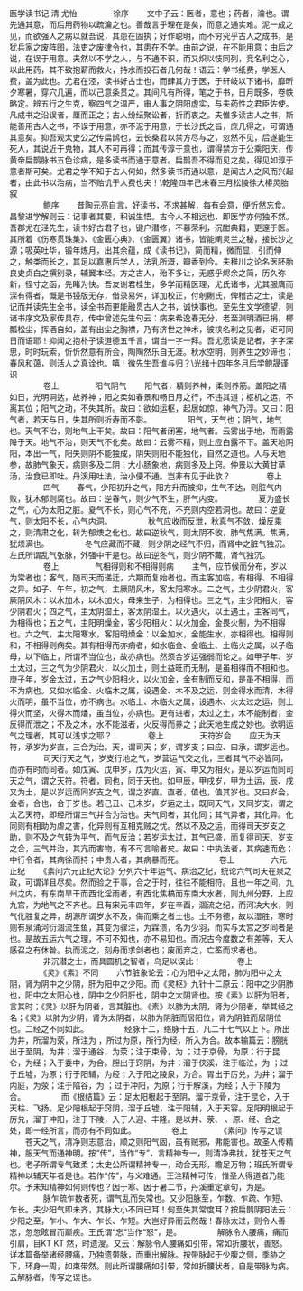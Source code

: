 <!-- { "loadSidebar": true } -->

医学读书记 清 尤怡
　　
　　徐序
　　文中子云：医者，意也；药者，瀹也。谓先通其意，而后用药物以疏瀹之也。善哉言乎理在是矣，而意之通实难。泥一成之见，而欲强人之病以就吾说，其患在固执；好作聪明，而不穷究乎古人之成书，是犹兵家之废阵图，法吏之废律令也，其患在不学。由前之说，在不能用意；由后之说，在误于用意。夫然以不学之人，与不通不识，而又炽以忮同列，竞名利之心，以此用药，其不致抱薪而救火，持水而投石者几何哉！语云：学书纸费，学医人费，盖为此也。尤君在泾，读书好古士也，而肆其力于医，于轩岐以下诸书，靡昕夕寒暑，穿穴几遍，而以己意条贯之。其间凡有所得，笔之于书，日月既多，卷帙略定。辨五行之生克，察四气之温严，审人事之阴阳虚实，与夫药性之君臣佐使。凡成书之沿误者，厘而正之；古人纷纭聚讼者，折而衷之。夫惟多读古人之书，斯能善用古人之书，不误于用意，亦不泥于用意，于长沙氏之旨，庶几得之，可谓通其意矣。抑吾观太史公之传扁鹊也，云长桑君以禁方尽与之，忽然不见，后遂能生死人，其说近于鬼物，其人不可再得；而其传淳于意也，谓得禁方于公乘阳庆，传黄帝扁鹊脉书五色诊病，是多读书而通于意者。扁鹊吾不得而见之矣，得见如淳于意者斯可矣。尤君之学不知于古人何如，然多读书而通以意，是闻古人之风而兴起者，由此书以治病，当不贻讥于人费也夫！\乾隆四年己未春三月松陵徐大椿灵胎叙\
　　
　　鲍序
　　昔陶元亮自言，好读书，不求甚解，每有会意，便忻然忘食。昌黎进学解则云：记事者其要，积诚生悟。古今人不相远也，即医学亦何独不然。吾郡尤在泾先生，读书好古君子也，键户潜修，不慕荣利，沉酣典籍，更邃于医。其所着《伤寒贯珠集》、《金匮心典》、《金匮翼》诸书，皆能阐灵兰之秘，接长沙之源；吸英吐华，锻年炼月，出其余蕴，成《读书记》，简而精，微而显，引而伸之，触类而长之，其足以嘉惠后学人，法乳所溉，瓣香到今。夫稚川之论名医胚胎良史贞白之撰别录，辅翼本经。方之古人，殆不多让，无惑乎烬余之简，历久弥新，径寸之函，先睹为快。吾友谢君桂生，多学而精医理，尤氏诸书，尤其服膺而深有得者，慨是书锓版无存，借录易舛，详加校正，付剞劂氏，俾稽古之士，读是记而并读先生全书，读全书而更能融贯古人之书，诚快事也。至先生文学德望，则诸书序文及家传具存，传中曾述先生句云：病来希逸春无分，老至渊明酒已捐，椰瓢松尘，挥酒自如，盖有出尘之胸襟，乃有济世之神术，彼挟名利之见者，讵可同日而语耶！抑闻之抱朴子读道德五千言，谓当一字一拜。吾尤愿读是记者，字字深思，时时玩索，忻忻然意有所会，陶陶然乐自无涯。秋水空明，则养生之妙谛也；春风和蔼，则活人之真诠也。嘻！微先生吾谁与归？\光绪十四年冬月后学鲍晟谨识\
　　
　　卷上
　　
　　阳气阴气
　　阳气者，精则养神，柔则养筋。盖阳之精如日，光明洞达，故养神；阳之柔如春景和畅日月之行，不违其道；枢机之运，不离其位；阳气之动，不失其所。故曰：欲如运枢，起居如惊，神气乃浮。又曰：阳气者，若天与日，失其所则折寿而不彰。
　　
　　阳气，天气也；阴气，地气也。天气不治，则地气上干矣。故曰：阳气者闭塞，地气者。云雾出于地，而雨露降于天。地气不治，则天气不化矣。故曰：云雾不精，则上应白露不下。盖天地阴阳，本出一气，阳失则阴不能独成，阴失则阳不能独化，自然之道也。人与天地参，故肺气象天，病则多及二阴；大小肠象地，病则多及上窍。仲景以大黄甘草汤，治食已即吐。丹溪用吐法，治小便不通。岂非有见于此欤？
　　
　　卷上
　　
　　四气
　　春气，少阳初升之气，阳方升而被抑，生气不达，则脏气内败，犹木郁则腐也。故曰：逆春气，则少气不生，肝气内变。
　　
　　夏为盛长之气，心为太阳之脏。夏气不长，则心气不充，不充则内空若洞也。故曰：逆夏气，则太阳不长，心气内洞。
　　
　　秋气应收而反泄，秋真气不敛，燥反乘之，则清肃之化，转为郁燠之化也。故曰逆秋气，则太阴不收，肺气焦满。焦满，犹烦满也。
　　
　　冬气应藏而不藏，则少阴之经气不归，而肾中之脏气独沉。左氏所谓乱气张脉，外强中干是也。故曰逆冬气，则少阴不藏，肾气独沉。
　　
　　卷上
　　
　　气相得则和不相得则病
　　主气，应节候而分布，岁以为常者也；客气，随司天而递迁，六期而复始者也。而主客加临，有相得、不相得之异。如子、午年，初之气，主厥阴风木，客太阳寒水。二之气，主少阴君火，客厥阴风木：以水加木，以木加火，母来生子，为相得也。三之气，主少阳相火，客少阴君火；四之气，主太阴湿土，客太阴湿土。以火遇火，以土遇土，主客同气，为相得也；五之气，主阳明燥金，客少阳相火：以火加金，金畏火制，为不相得也。六之气，主太阳寒水，客阳明燥金：以金加水，金能生水，亦相得也。相得则和，不相得则病矣。其有相得而亦病者，如水临金、金临土、土临火之属，以子临母，以下临上，所谓不当位也，故亦病也。然须合岁运强弱而论之。如甲子年、岁土太过，三之气为少阴君火，以火加土，则土益旺而无制，是虽相得而不相和也。庚子年，岁金太过，五之气少阳相火，以火加金，金有制而反和，是虽不相得，而不为病也。又如水临金、火临木之属，设遇金、木不及之运，则金得水而清，木得火而明，虽不当位，亦不病也。水临土、木临火之属，设遇木、火太过之运，则土得火而坚，火得木而燔，虽当位，亦病也。更有进者，太过之土，木不能制者，金反得而泄之；不及之木，水不能滋者，火反得而养之；此天地生成之妙也。欲明运气之理者，其可以浅求之耶？
　　
　　卷上
　　
　　天符岁会
　　应天为天符，承岁为岁直，三合为治。天，谓司天；岁，谓岁支；曰应、曰承，谓岁运也。
　　
　　司天行天之气，岁支行地之气，岁营运气交之化，三者其气不必皆同，而亦有时而同者。如戊寅、戊申岁，戊为火运，寅、申又为相火，是以岁运而同司天之气，谓之天符。符者，同也，同于天也。如甲辰，甲戌岁，甲为土运，辰、戌又为土，是以岁运而同岁支之气，谓之岁直。直者，值也，值其岁也。又曰岁会，会者，合也，合于岁也。若己丑、己未岁，岁运之土，既同天气，又同岁支，谓之太乙天符，即经所谓三气并合为治也。夫气同者，其化同；其气异者，其化异。化同则有相助为虐之害，化异则有互相克贼之忧。然以不及之运，而得司天岁支之助，则不及之气转为平气，而气反治；若岁运太过，其气已盛，而复得司天、岁支之合，三气并治，其亢而害物，有不可言喻者矣。故曰：中执法者，其病速而危；中行令者，其病徐而持；中贵人者，其病暴而死。
　　
　　卷上
　　
　　六元正纪
　　《素问六元正纪大论》分列六十年运气、病治之纪，统论六气司天在泉之政，可谓详且尽矣。然而验之于事，合之于时，往往不能相符。且也一年之间，九州之内，有东南旱干而西北淫雨者，有西北焦槁而东南大水者，则九州分野，上应九宫，为地气之不齐也。且有宋元丰四年，岁在辛酉，涸流之纪，而河决大水，则气化胜复之异，胡源所谓岁水不及，侮而乘之者土也。土不务德，故以湿胜，寒时则有泉涌河衍涸流生鱼，其变为骤注，为霖溃，名为少羽，而实与太宫之岁同者是也。是故五运六气之理，不可不知也，亦不易知也。而况古今度数之有差等，天人感召之有休咎。执而泥之，刻舟而求剑者也；废而弃之，亡筌而求者也。
　　
　　非沉潜之士，而具圆机之智者，乌足以误此！
　　
　　卷上
　　
　　《灵》《素》不同
　　六节脏象论云：心为阳中之太阳，肺为阳中之太阴，肾为阴中之少阴，肝为阳中之少阳。而《灵枢》九针十二原云：阳中之少阴肺也，阳中之太阳心也，阴中之少阳肝也，阴中之太阴肾也。按《素》以肝为阳者，言其时；《灵》以肝为阴者，言其脏也。《素》以肺为太阴，肾为少阴者，举其经之名；《灵》以肺为少阴，肾为太阴者，以肺为阴脏而居阳位，肾为阴脏而居阴位也。二经之不同如此。
　　
　　经脉十二，络脉十五，凡二十七气以上下。所出为井，所溜为荥，所注为 ，所过为原，所行为经，所入为合。故本输篇云：膀胱出于至阴，为井；溜于通谷，为荥；注于束骨，为 ；过于京骨，为原；行于昆仑，为经；入于委中，为合。胆出于窍阴，为井；溜于侠溪，注于临泣，为 ；过于丘墟，为原；行于阳辅，为经；入于阳之陵泉，为合。胃出于厉兑，为井；溜于内庭，为荥；注于陷谷，为 ；过于冲阳，为原；行于解溪，为经；入于下陵为合。
　　
　　而《根结篇》云：足太阳根起于至阴，溜于京骨，注于昆仑，入于天柱、飞扬。足少阳根起于窍阴，溜于丘墟，注于阳辅，入于天容。足阳明根起于厉兑，溜于冲阳，注于下陵，入于人迎、丰隆。是以井、荥、 、原、经、合之处，即一经所言，而亦有不同如此。
　　
　　卷上
　　
　　《素问》传写之误
　　苍天之气，清净则志意治，顺之则阳气固，虽有贼邪，弗能害也。故圣人传精神，服天气而通神明。按“传”，当作“专”，言精神专一，则清净弗扰，犹苍天之气也。老子所谓专气致柔；太史公所谓精神专一，动合无形，瞻足万物；班氏所谓专精神以辅天年者是也。若作“传”，与义难通。王注精神可传，惟圣人得道者乃能尔。予未知精神如何则传也？因于寒、因于暑二节，丹溪重定章句，为是。
　　
　　脉乍疏乍数者死，谓气乱而失常也。又少阳脉至，乍数、乍疏、乍短、乍长。夫少阳气即未齐，其脉大小不同已耳！何至失其常度耳？按扁鹊阴阳法云：少阳之至，乍小、乍大、乍长、乍短。大岂好异而云然哉！春脉太过，则令人善忘，忽忽眩冒而巅疾。王氏谓“忘”当作“怒”，是。
　　
　　解脉令人腰痛，痛而引肩，目KT KT 然，时遗溲。又云：解脉令人腰痛如引带，常如折腰状，善怒。详本篇备举诸经腰痛，乃独遗带脉，而重出解脉。按带脉起于少腹之侧，季胁之下，环身一周，如束带然。则此所谓腰痛如引带，常如折腰状者，自是带脉为病。云解脉者，传写之误也。
　　
